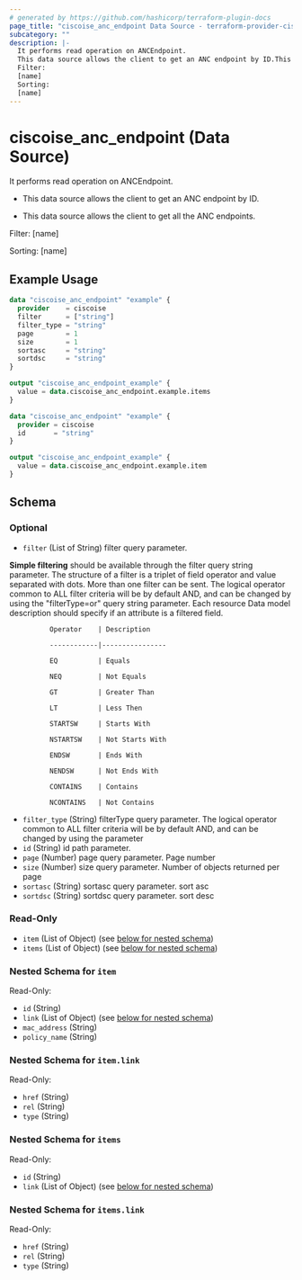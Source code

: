 ```yaml
---
# generated by https://github.com/hashicorp/terraform-plugin-docs
page_title: "ciscoise_anc_endpoint Data Source - terraform-provider-ciscoise"
subcategory: ""
description: |-
  It performs read operation on ANCEndpoint.
  This data source allows the client to get an ANC endpoint by ID.This data source allows the client to get all the ANC endpoints.
  Filter:
  [name]
  Sorting:
  [name]
---
```


# ciscoise_anc_endpoint (Data Source)

It performs read operation on ANCEndpoint.

- This data source allows the client to get an ANC endpoint by ID.

- This data source allows the client to get all the ANC endpoints.

Filter:
[name]

Sorting:
[name]

## Example Usage

```terraform
data "ciscoise_anc_endpoint" "example" {
  provider    = ciscoise
  filter      = ["string"]
  filter_type = "string"
  page        = 1
  size        = 1
  sortasc     = "string"
  sortdsc     = "string"
}

output "ciscoise_anc_endpoint_example" {
  value = data.ciscoise_anc_endpoint.example.items
}

data "ciscoise_anc_endpoint" "example" {
  provider = ciscoise
  id       = "string"
}

output "ciscoise_anc_endpoint_example" {
  value = data.ciscoise_anc_endpoint.example.item
}
```

<!-- schema generated by tfplugindocs -->
## Schema

### Optional

- `filter` (List of String) filter query parameter. 

**Simple filtering** should be available through the filter query string parameter. The structure of a filter is
a triplet of field operator and value separated with dots. More than one filter can be sent. The logical operator
common to ALL filter criteria will be by default AND, and can be changed by using the "filterType=or" query
string parameter. Each resource Data model description should specify if an attribute is a filtered field.



              Operator    | Description 

              ------------|----------------

              EQ          | Equals 

              NEQ         | Not Equals 

              GT          | Greater Than 

              LT          | Less Then 

              STARTSW     | Starts With 

              NSTARTSW    | Not Starts With 

              ENDSW       | Ends With 

              NENDSW      | Not Ends With 

              CONTAINS	  | Contains 

              NCONTAINS	  | Not Contains
- `filter_type` (String) filterType query parameter. The logical operator common to ALL filter criteria will be by default AND, and can be changed by using the parameter
- `id` (String) id path parameter.
- `page` (Number) page query parameter. Page number
- `size` (Number) size query parameter. Number of objects returned per page
- `sortasc` (String) sortasc query parameter. sort asc
- `sortdsc` (String) sortdsc query parameter. sort desc

### Read-Only

- `item` (List of Object) (see [below for nested schema](#nestedatt--item))
- `items` (List of Object) (see [below for nested schema](#nestedatt--items))

<a id="nestedatt--item"></a>
### Nested Schema for `item`

Read-Only:

- `id` (String)
- `link` (List of Object) (see [below for nested schema](#nestedobjatt--item--link))
- `mac_address` (String)
- `policy_name` (String)

<a id="nestedobjatt--item--link"></a>
### Nested Schema for `item.link`

Read-Only:

- `href` (String)
- `rel` (String)
- `type` (String)



<a id="nestedatt--items"></a>
### Nested Schema for `items`

Read-Only:

- `id` (String)
- `link` (List of Object) (see [below for nested schema](#nestedobjatt--items--link))

<a id="nestedobjatt--items--link"></a>
### Nested Schema for `items.link`

Read-Only:

- `href` (String)
- `rel` (String)
- `type` (String)


